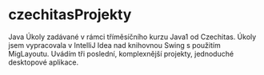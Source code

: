 # czechitasProjekty
Java
Úkoly zadávané v rámci tříměsíčního kurzu Java1 od Czechitas.
Úkoly jsem vypracovala v IntelliJ Idea nad knihovnou Swing s použitím MigLayoutu.
Uvádím tři poslední, komplexnější projekty, jednoduché desktopové aplikace.
